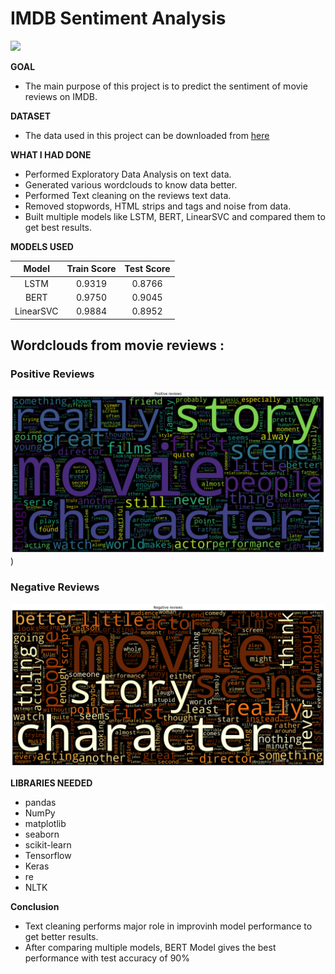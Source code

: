 
#  IMDB Sentiment Analysis
![](https://cfml.se/img/blog/sentiment_classification/top_img.png)

**GOAL** 
- The main purpose of this project is to predict the sentiment of movie reviews on IMDB.

**DATASET**
- The data used in this project can be downloaded from [here](https://www.kaggle.com/lakshmi25npathi/imdb-dataset-of-50k-movie-reviews)

**WHAT I HAD DONE**
- Performed Exploratory Data Analysis on text data.
- Generated various wordclouds to know data better.
- Performed Text cleaning on the reviews text data.
- Removed stopwords, HTML strips and tags and noise from data.
- Built multiple models like LSTM, BERT, LinearSVC and compared them to get best results.


**MODELS USED**


| Model | Train Score | Test Score |
| :---: | :---: | :---: |
| LSTM | 0.9319 | 0.8766 |
| BERT | 0.9750 | 0.9045 |
| LinearSVC | 0.9884 | 0.8952 |

## Wordclouds from movie reviews :

### Positive Reviews
![](https://github.com/shivani6320/ML-ProjectKart/blob/sentiment_analysis/IMDB%20Sentiment%20Analysis/Images/positive.png?raw=true))

### Negative Reviews
![](https://github.com/shivani6320/ML-ProjectKart/blob/sentiment_analysis/IMDB%20Sentiment%20Analysis/Images/negative.png?raw=true)


**LIBRARIES NEEDED**
- pandas
- NumPy
- matplotlib
- seaborn
- scikit-learn
- Tensorflow
- Keras
- re
- NLTK

**Conclusion**
- Text cleaning performs major role in improvinh model performance to get better results.
- After comparing multiple models, BERT Model gives the best performance with test accuracy of 90%


